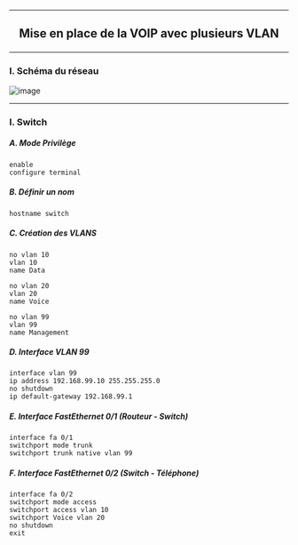------------------------------------------------------------------------------------------------------------------------------------------------------------------------------------------------
## <p align='center'> Mise en place de la VOIP avec plusieurs VLAN</p>

------------------------------------------------------------------------------------------------------------------------------------------------------------------------------------------------
### I. Schéma du réseau

![image](https://github.com/dexter74/Cisco/assets/35907/7d667d4c-083d-41dd-84e3-8ad27cb62b92)

------------------------------------------------------------------------------------------------------------------------------------------------------------------------------------------------
### I. Switch
##### A. Mode Privilège
```
enable
configure terminal
```

##### B. Définir un nom
```
hostname switch
```

##### C. Création des VLANS
```
no vlan 10
vlan 10
name Data

no vlan 20
vlan 20
name Voice

no vlan 99
vlan 99
name Management
```

##### D. Interface VLAN 99
```
interface vlan 99
ip address 192.168.99.10 255.255.255.0
no shutdown
ip default-gateway 192.168.99.1
```

##### E. Interface FastEthernet 0/1 (Routeur - Switch)
```
interface fa 0/1
switchport mode trunk
switchport trunk native vlan 99
```
##### F. Interface FastEthernet 0/2 (Switch - Téléphone)
```
interface fa 0/2
switchport mode access
switchport access vlan 10
switchport Voice vlan 20
no shutdown
exit
```





